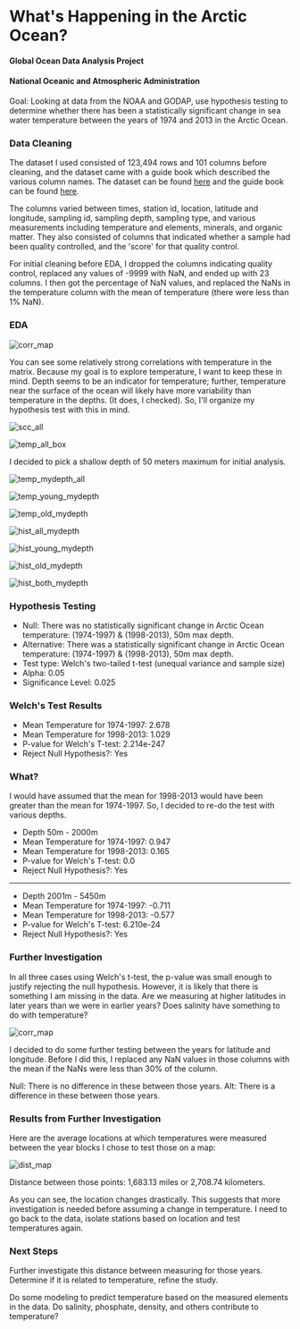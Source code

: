 # What's Happening in the Arctic Ocean?

#### Global Ocean Data Analysis Project
#### National Oceanic and Atmospheric Administration

Goal: Looking at data from the NOAA and GODAP, use hypothesis testing to determine whether there has been a statistically significant change in sea water temperature between the years of 1974 and 2013 in the Arctic Ocean.

### Data Cleaning

The dataset I used consisted of 123,494 rows and 101 columns before cleaning, and the dataset came with a guide book which described the various column names. The dataset can be found [here](https://github.com/erindesmond/Climate-Temp/blob/master/data/0-data/data_product/GLODAPv2%20Arctic%20Ocean.csv) and the guide book can be found [here](https://github.com/erindesmond/Climate-Temp/blob/master/data/0-data/Guide-1.pdf).

The columns varied between times, station id, location, latitude and longitude, sampling id, sampling depth, sampling type, and various measurements including temperature and elements, minerals, and organic matter. They also consisted of columns that indicated whether a sample had been quality controlled, and the 'score' for that quality control.

For initial cleaning before EDA, I dropped the columns indicating quality control, replaced any values of -9999 with NaN, and ended up with 23 columns. I then got the percentage of NaN values, and replaced the NaNs in the temperature column with the mean of temperature (there were less than 1% NaN).

### EDA

![corr_map](https://github.com/erindesmond/Climate-Temp/blob/master/arc_images/corr_heatmap.png)

You can see some relatively strong correlations with temperature in the matrix. Because my goal is to explore temperature, I want to keep these in mind. Depth seems to be an indicator for temperature; further, temperature near the surface of the ocean will likely have more variability than temperature in the depths. (It does, I checked). So, I'll organize my hypothesis test with this in mind.

![scc_all](https://github.com/erindesmond/Climate-Temp/blob/master/arc_images/depth_temp_all_scatter.png)

![temp_all_box](https://github.com/erindesmond/Climate-Temp/blob/master/arc_images/temp_all_box.png)

I decided to pick a shallow depth of 50 meters maximum for initial analysis.

![temp_mydepth_all](https://github.com/erindesmond/Climate-Temp/blob/master/arc_images/temp_all_box_mydepth.png)

![temp_young_mydepth](https://github.com/erindesmond/Climate-Temp/blob/master/arc_images/temp_young_mydepth.png)

![temp_old_mydepth](https://github.com/erindesmond/Climate-Temp/blob/master/arc_images/temp_old_mydepth.png)

![hist_all_mydepth](https://github.com/erindesmond/Climate-Temp/blob/master/arc_images/hist_all_mydepth.png)

![hist_young_mydepth](https://github.com/erindesmond/Climate-Temp/blob/master/arc_images/hist_young_mydepth.png)

![hist_old_mydepth](https://github.com/erindesmond/Climate-Temp/blob/master/arc_images/hist_old_mydepth.png)

![hist_both_mydepth](https://github.com/erindesmond/Climate-Temp/blob/master/arc_images/hist_youngold_mydepth.png)

### Hypothesis Testing

  * Null: There was no statistically significant change in Arctic Ocean temperature: (1974-1997) & (1998-2013), 50m max depth.
  * Alternative: There was a statistically significant change in Arctic Ocean temperature: (1974-1997) & (1998-2013), 50m max depth.
  * Test type: Welch's two-tailed t-test (unequal variance and sample size)
  * Alpha: 0.05
  * Significance Level: 0.025

### Welch's Test Results

  * Mean Temperature for 1974-1997:  2.678
  * Mean Temperature for 1998-2013:  1.029
  * P-value for Welch's T-test:  2.214e-247
  * Reject Null Hypothesis?: Yes

### What?

I would have assumed that the mean for 1998-2013 would have been greater than the mean for 1974-1997. So, I decided to re-do the test with various depths.

  * Depth 50m - 2000m
  * Mean Temperature for 1974-1997: 0.947
  * Mean Temperature for 1998-2013: 0.165
  * P-value for Welch's T-test:  0.0
  * Reject Null Hypothesis?: Yes

---

  * Depth 2001m - 5450m
  * Mean Temperature for 1974-1997: -0.711
  * Mean Temperature for 1998-2013: -0.577
  * P-value for Welch's T-test:  6.210e-24
  * Reject Null Hypothesis?: Yes

### Further Investigation

In all three cases using Welch's t-test, the p-value was small enough to justify rejecting the null hypothesis. However, it is likely that there is something I am missing in the data. Are we measuring at higher latitudes in later years than we were in earlier years? Does salinity have something to do with temperature?

![corr_map](https://github.com/erindesmond/Climate-Temp/blob/master/arc_images/corr_heatmap.png)


I decided to do some further testing between the years for latitude and longitude. Before I did this, I replaced any NaN values in those columns with the mean if the NaNs were less than 30% of the column.

Null: There is no difference in these between those years.
Alt: There is a difference in these between those years.

### Results from Further Investigation

Here are the average locations at which temperatures were measured between the year blocks I chose to test those on a map:

![dist_map](https://github.com/erindesmond/Climate-Temp/blob/master/arc_images/Screen%20Shot%202018-03-15%20at%209.11.06%20PM.png)

Distance between those points: 1,683.13 miles or 2,708.74 kilometers.

As you can see, the location changes drastically. This suggests that more investigation is needed before assuming a change in temperature. I need to go back to the data, isolate stations based on location and test temperatures again.

### Next Steps

Further investigate this distance between measuring for those years. Determine if it is related to temperature, refine the study.

Do some modeling to predict temperature based on the measured elements in the data. Do salinity, phosphate, density, and others contribute to temperature?
